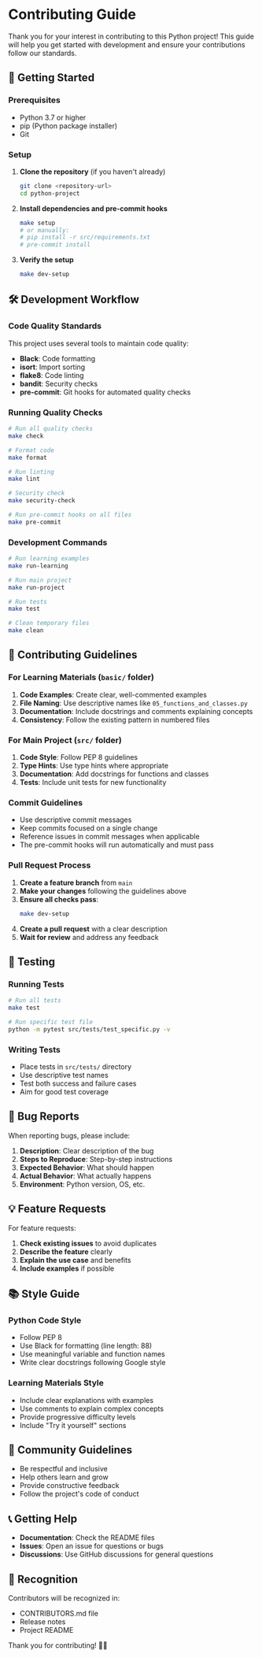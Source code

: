 # Contributing Guide

Thank you for your interest in contributing to this Python project! This guide will help you get started with development and ensure your contributions follow our standards.

## 🚀 Getting Started

### Prerequisites

- Python 3.7 or higher
- pip (Python package installer)
- Git

### Setup

1. **Clone the repository** (if you haven't already)
   ```bash
   git clone <repository-url>
   cd python-project
   ```

2. **Install dependencies and pre-commit hooks**
   ```bash
   make setup
   # or manually:
   # pip install -r src/requirements.txt
   # pre-commit install
   ```

3. **Verify the setup**
   ```bash
   make dev-setup
   ```

## 🛠️ Development Workflow

### Code Quality Standards

This project uses several tools to maintain code quality:

- **Black**: Code formatting
- **isort**: Import sorting
- **flake8**: Code linting
- **bandit**: Security checks
- **pre-commit**: Git hooks for automated quality checks

### Running Quality Checks

```bash
# Run all quality checks
make check

# Format code
make format

# Run linting
make lint

# Security check
make security-check

# Run pre-commit hooks on all files
make pre-commit
```

### Development Commands

```bash
# Run learning examples
make run-learning

# Run main project
make run-project

# Run tests
make test

# Clean temporary files
make clean
```

## 📝 Contributing Guidelines

### For Learning Materials (`basic/` folder)

1. **Code Examples**: Create clear, well-commented examples
2. **File Naming**: Use descriptive names like `05_functions_and_classes.py`
3. **Documentation**: Include docstrings and comments explaining concepts
4. **Consistency**: Follow the existing pattern in numbered files

### For Main Project (`src/` folder)

1. **Code Style**: Follow PEP 8 guidelines
2. **Type Hints**: Use type hints where appropriate
3. **Documentation**: Add docstrings for functions and classes
4. **Tests**: Include unit tests for new functionality

### Commit Guidelines

- Use descriptive commit messages
- Keep commits focused on a single change
- Reference issues in commit messages when applicable
- The pre-commit hooks will run automatically and must pass

### Pull Request Process

1. **Create a feature branch** from `main`
2. **Make your changes** following the guidelines above
3. **Ensure all checks pass**:
   ```bash
   make dev-setup
   ```
4. **Create a pull request** with a clear description
5. **Wait for review** and address any feedback

## 🧪 Testing

### Running Tests

```bash
# Run all tests
make test

# Run specific test file
python -m pytest src/tests/test_specific.py -v
```

### Writing Tests

- Place tests in `src/tests/` directory
- Use descriptive test names
- Test both success and failure cases
- Aim for good test coverage

## 🐛 Bug Reports

When reporting bugs, please include:

1. **Description**: Clear description of the bug
2. **Steps to Reproduce**: Step-by-step instructions
3. **Expected Behavior**: What should happen
4. **Actual Behavior**: What actually happens
5. **Environment**: Python version, OS, etc.

## 💡 Feature Requests

For feature requests:

1. **Check existing issues** to avoid duplicates
2. **Describe the feature** clearly
3. **Explain the use case** and benefits
4. **Include examples** if possible

## 📚 Style Guide

### Python Code Style

- Follow PEP 8
- Use Black for formatting (line length: 88)
- Use meaningful variable and function names
- Write clear docstrings following Google style

### Learning Materials Style

- Include clear explanations with examples
- Use comments to explain complex concepts
- Provide progressive difficulty levels
- Include "Try it yourself" sections

## 🤝 Community Guidelines

- Be respectful and inclusive
- Help others learn and grow
- Provide constructive feedback
- Follow the project's code of conduct

## 📞 Getting Help

- **Documentation**: Check the README files
- **Issues**: Open an issue for questions or bugs
- **Discussions**: Use GitHub discussions for general questions

## 🎉 Recognition

Contributors will be recognized in:
- CONTRIBUTORS.md file
- Release notes
- Project README

Thank you for contributing! 🐍✨
